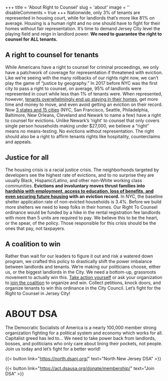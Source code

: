 +++
title = 'About Right to Counsel'
slug = 'about'
image = ''
disableComments = true
+++
Nationwide, only 3% of tenants are represented in housing court, while for landlords that’s more like 81% on average. Housing is a human right and no one should have to fight for their homes without fair representation. It’s time to demand Jersey City level the playing field and reign in landlord power. **We need to guarantee the right to counsel for ALL tenants.**

## A right to counsel for tenants

While Americans have a right to counsel for criminal proceedings, we only have a patchwork of coverage for representation if threatened with eviction. Like we’re seeing with the many rollbacks of our rights right now, we can’t play the game of “justice by geography.” In 2017 before NYC was the first city to pass a right to counsel, on average, 95% of landlords were represented in court while less than 1% of tenants were. When represented, however, [tenants overwhelmingly end up staying in their homes](http://civilrighttocounsel.org/uploaded_files/275/NCCRC_2021_eviction_RTC_talking_points.pdf), get more time and money to move, and even avoid getting an eviction on their record. Now [3 states and 15 cities](https://drive.google.com/file/d/1bqYFObTyKTImXtgNwz7xdq3qeUIXkyyN/view) (NYC, San Francisco, Seattle, Philadelphia, Baltimore, New Orleans, Cleveland and Newark to name a few) have a right to counsel for evictions. Unlike Newark’s ‘right’ to counsel that only covers single person households making under $27,000, we believe a “right” means no means-testing. No evictions without representation. The right should also be a right to affirm tenants rights like hospitality, counterclaims and appeals. 

## Justice for all

The housing crisis is a racial justice crisis. The neighborhoods targeted by developers see the highest rate of evictions, and to no surprise they are usually Black, Hispanic/Latino, and other non-White working class communities. **Evictions and involuntary moves thrust families into [hardship with employment, access to education, loss of benefits, and even securing future housing](https://www.aclu.org/report/no-eviction-without-representation?redirect=evictionbrief) with an eviction record.** In NYC, the baseline shelter application rate of non-evicted households is 3.4%. Before we build more shelters we need to keep folks in their homes. Our Right To Counsel ordinance would be funded by a hike in the rental registration fee landlords with more than 5 units are required to pay. We believe this to be the heart, or the spear, of the policy. Those responsible for this crisis should be the ones that pay, not taxpayers.

## A coalition to win

Rather than wait for our leaders to figure it out and risk a watered down program, we crafted this policy to drastically shift the power imbalance between landlords and tenants. We’re making our politicians choose, either us, or the biggest landlords in the City. We need a bottom-up, grassroots movement to actually win this. [Take action yourself](/takeaction) or ask your organization to [join the coalition](https://docs.google.com/document/d/16bCq2CavimrqEcziinqsNUi6VhTPvrc1rND_B-Hl3aE/edit) to organize and win. Collect petitions, knock doors, and organize tenants to win this ordinance in the City Council. Let’s fight for the Right to Counsel in Jersey City!

# ABOUT DSA

The Democratic Socialists of America is a nearly 100,000 member strong organization fighting for a political system and economy which works for all. Capitalist greed has led to… We need to take power back from landlords, bosses, and politicians who only care about lining their pockets, not people. Join us today and let’s fight for a better world!

{{< button link="https://north.dsanj.org/" text="North New Jersey DSA" >}}

{{< button link="https://act.dsausa.org/donate/membership/" text="Join DSA" >}}